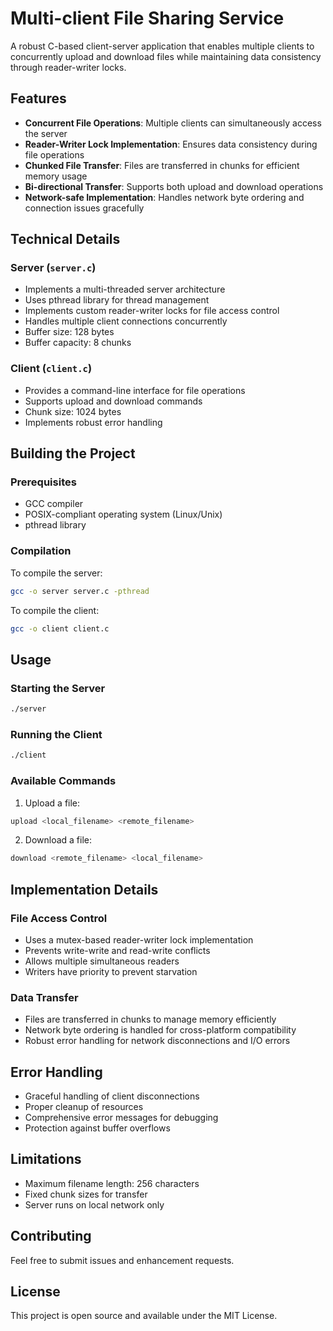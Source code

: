 # Multi-client File Sharing Service

A robust C-based client-server application that enables multiple clients to concurrently upload and download files while maintaining data consistency through reader-writer locks.

## Features

- **Concurrent File Operations**: Multiple clients can simultaneously access the server
- **Reader-Writer Lock Implementation**: Ensures data consistency during file operations
- **Chunked File Transfer**: Files are transferred in chunks for efficient memory usage
- **Bi-directional Transfer**: Supports both upload and download operations
- **Network-safe Implementation**: Handles network byte ordering and connection issues gracefully

## Technical Details

### Server (`server.c`)
- Implements a multi-threaded server architecture
- Uses pthread library for thread management
- Implements custom reader-writer locks for file access control
- Handles multiple client connections concurrently
- Buffer size: 128 bytes
- Buffer capacity: 8 chunks

### Client (`client.c`)
- Provides a command-line interface for file operations
- Supports upload and download commands
- Chunk size: 1024 bytes
- Implements robust error handling

## Building the Project

### Prerequisites
- GCC compiler
- POSIX-compliant operating system (Linux/Unix)
- pthread library

### Compilation

To compile the server:
```bash
gcc -o server server.c -pthread
```

To compile the client:
```bash
gcc -o client client.c
```

## Usage

### Starting the Server
```bash
./server
```

### Running the Client
```bash
./client
```

### Available Commands
1. Upload a file:
```bash
upload <local_filename> <remote_filename>
```

2. Download a file:
```bash
download <remote_filename> <local_filename>
```

## Implementation Details

### File Access Control
- Uses a mutex-based reader-writer lock implementation
- Prevents write-write and read-write conflicts
- Allows multiple simultaneous readers
- Writers have priority to prevent starvation

### Data Transfer
- Files are transferred in chunks to manage memory efficiently
- Network byte ordering is handled for cross-platform compatibility
- Robust error handling for network disconnections and I/O errors

## Error Handling
- Graceful handling of client disconnections
- Proper cleanup of resources
- Comprehensive error messages for debugging
- Protection against buffer overflows

## Limitations
- Maximum filename length: 256 characters
- Fixed chunk sizes for transfer
- Server runs on local network only

## Contributing
Feel free to submit issues and enhancement requests.

## License
This project is open source and available under the MIT License. 